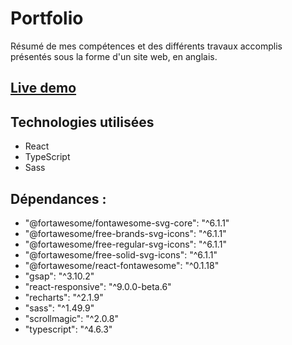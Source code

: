 # Portfolio

Résumé de mes compétences et des différents travaux accomplis présentés sous la forme d'un site web, en anglais. 

## [Live demo](https://timjeanmart.netlify.app/)

## Technologies utilisées

- React
- TypeScript
- Sass

## Dépendances :

- "@fortawesome/fontawesome-svg-core": "^6.1.1"
- "@fortawesome/free-brands-svg-icons": "^6.1.1"
- "@fortawesome/free-regular-svg-icons": "^6.1.1"
- "@fortawesome/free-solid-svg-icons": "^6.1.1"
- "@fortawesome/react-fontawesome": "^0.1.18"
- "gsap": "^3.10.2"
- "react-responsive": "^9.0.0-beta.6"
- "recharts": "^2.1.9"
- "sass": "^1.49.9"
- "scrollmagic": "^2.0.8"
- "typescript": "^4.6.3"
 
